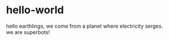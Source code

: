 # hello-world

hello earthlings, we come from a planet where electricity serges.  
we are superbots!
